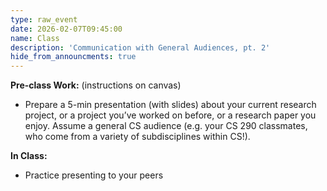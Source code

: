 ```yaml
---
type: raw_event
date: 2026-02-07T09:45:00
name: Class
description: 'Communication with General Audiences, pt. 2'
hide_from_announcments: true
---
```


**Pre-class Work:** (instructions on canvas)
* Prepare a 5-min presentation (with slides) about your current research project, or a project you’ve worked on before, or a research paper you enjoy. Assume a general CS audience (e.g. your CS 290 classmates, who come from a variety of subdisciplines within CS!).

**In Class:** 
* Practice presenting to your peers

